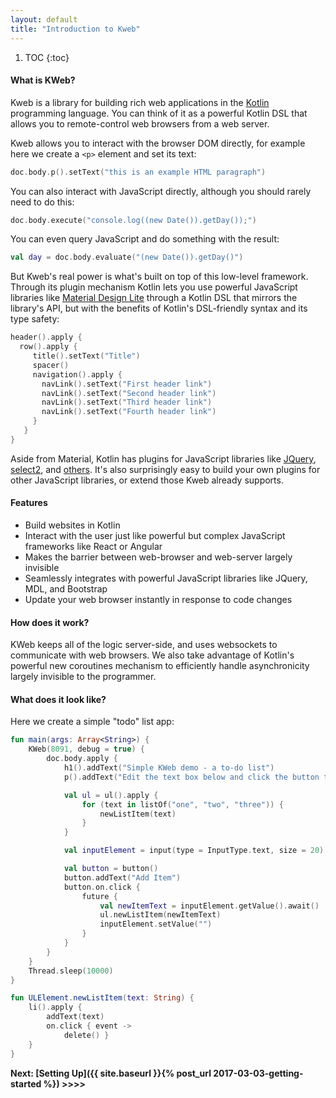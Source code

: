 ```yaml
---
layout: default
title: "Introduction to Kweb"
---
```


1. TOC
{:toc}

#### What is KWeb?

Kweb is a library for building rich web applications in the [Kotlin](http://kotlinlang.org/)
programming language.  You can think of it as a powerful Kotlin DSL that allows you to remote-control
web browsers from a web server.

Kweb allows you to interact with the browser DOM directly, for example here we create a `<p>` element
and set its text:

```kotlin
doc.body.p().setText("this is an example HTML paragraph")
```

You can also interact with JavaScript directly, although you should rarely need to do this:

```kotlin
doc.body.execute("console.log((new Date()).getDay());")
```

You can even query JavaScript and do something with the result:

```kotlin
val day = doc.body.evaluate("(new Date()).getDay()")
```

But Kweb's real power is what's built on top of this low-level framework.  Through its plugin mechanism
Kotlin lets you use powerful JavaScript libraries like [Material Design Lite](https://getmdl.io/) through
a Kotlin DSL that mirrors the library's API, but with the benefits of Kotlin's DSL-friendly syntax and
its type safety:

```kotlin
header().apply {
  row().apply {
     title().setText("Title")
     spacer()
     navigation().apply {
       navLink().setText("First header link")
       navLink().setText("Second header link")
       navLink().setText("Third header link")
       navLink().setText("Fourth header link")
     }
   }
}
```

Aside from Material, Kotlin has plugins for JavaScript libraries like [JQuery](https://jquery.com/),
[select2](https://select2.github.io/), and [others](https://github.com/sanity/kweb/tree/master/src/main/kotlin/com/github/sanity/kweb/plugins).
It's also surprisingly easy to build your own plugins for other JavaScript libraries, or extend those Kweb already
supports.

#### Features
* Build websites in Kotlin
* Interact with the user just like powerful but complex JavaScript frameworks
  like React or Angular
* Makes the barrier between web-browser and web-server largely invisible
* Seamlessly integrates with powerful JavaScript libraries like JQuery, MDL, and Bootstrap
* Update your web browser instantly in response to code changes

#### How does it work?
KWeb keeps all of the logic server-side, and uses websockets to communicate with web browsers.
We also take advantage of Kotlin's powerful new coroutines mechanism to efficiently handle
asynchronicity largely invisible to the programmer.

#### What does it look like?

Here we create a simple "todo" list app:

```kotlin
fun main(args: Array<String>) {
    KWeb(8091, debug = true) {
        doc.body.apply {
            h1().addText("Simple KWeb demo - a to-do list")
            p().addText("Edit the text box below and click the button to add the item.  Click an item to remove it.")

            val ul = ul().apply {
                for (text in listOf("one", "two", "three")) {
                    newListItem(text)
                }
            }

            val inputElement = input(type = InputType.text, size = 20)

            val button = button()
            button.addText("Add Item")
            button.on.click {
                future {
                    val newItemText = inputElement.getValue().await()
                    ul.newListItem(newItemText)
                    inputElement.setValue("")
                }
            }
        }
    }
    Thread.sleep(10000)
}

fun ULElement.newListItem(text: String) {
    li().apply {
        addText(text)
        on.click { event ->
            delete() }
    }
}
```
**Next: [Setting Up]({{ site.baseurl }}{% post_url 2017-03-03-getting-started %}) >>>>**
